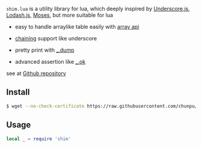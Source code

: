 `shim.lua` is a utility library for lua, which deeply inspired by [Underscore.js](https://github.com/jashkenas/underscore), [Lodash.js](https://github.com/lodash/lodash), [Moses](https://github.com/Yonaba/Moses), but more suitable for lua

- easy to handle arraylike table easily with [array api](/#array)

- [chaining](/#chain) support like underscore

- pretty print with [_.dump](/#dump)

- advanced assertion like [_.ok](/#ok)

see at [Github repository](https://github.com/chunpu/Shim)

Install
---

```bash
$ wget --no-check-certificate https://raw.githubusercontent.com/chunpu/Shim/master/shim.lua
```

Usage
---

```lua
local _ = require 'shim'
```
